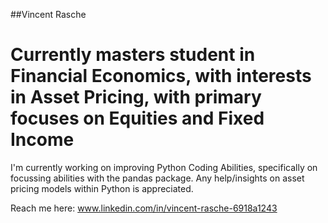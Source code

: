 ##Vincent Rasche
# Currently masters student in Financial Economics, with interests in Asset Pricing, with primary focuses on Equities and Fixed Income 

I'm currently working on improving Python Coding Abilities, specifically on focussing abilities with the pandas package. 
Any help/insights on asset pricing models within Python is appreciated.

Reach me here: www.linkedin.com/in/vincent-rasche-6918a1243
